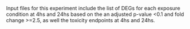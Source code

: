 Input files for this experiment include the list of DEGs for each exposure condition at 4hs and 24hs based on the an adjusted p-value <0.1 and fold change >=2.5, as well the toxicity endpoints at 4hs and 24hs.
